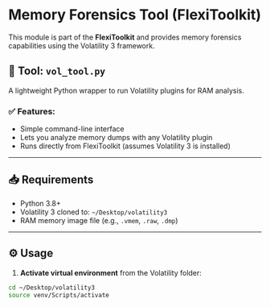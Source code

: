 # Memory Forensics Tool (FlexiToolkit)

This module is part of the **FlexiToolkit** and provides memory forensics capabilities using the Volatility 3 framework.

## 🧠 Tool: `vol_tool.py`

A lightweight Python wrapper to run Volatility plugins for RAM analysis.

### ✅ Features:
- Simple command-line interface
- Lets you analyze memory dumps with any Volatility plugin
- Runs directly from FlexiToolkit (assumes Volatility 3 is installed)

---

## 📥 Requirements

- Python 3.8+
- Volatility 3 cloned to: `~/Desktop/volatility3`
- RAM memory image file (e.g., `.vmem`, `.raw`, `.dmp`)

---

## ⚙️ Usage

1. **Activate virtual environment** from the Volatility folder:

```bash
cd ~/Desktop/volatility3
source venv/Scripts/activate
